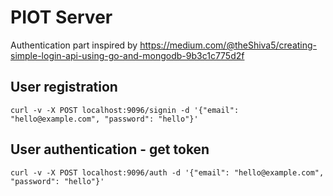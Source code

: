 PIOT Server
===========

Authentication part inspired by https://medium.com/@theShiva5/creating-simple-login-api-using-go-and-mongodb-9b3c1c775d2f

User registration
-----------------
```
curl -v -X POST localhost:9096/signin -d '{"email": "hello@example.com", "password": "hello"}'
```

User authentication - get token
-------------------------------
```
curl -v -X POST localhost:9096/auth -d '{"email": "hello@example.com", "password": "hello"}'
```


